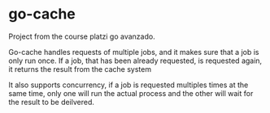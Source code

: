 # go-cache
Project from the course platzi go avanzado. 

Go-cache handles requests of multiple jobs, and it makes sure that a job is only run once. If a job, that has been already requested, is requested again, it returns the result from the cache system

It also supports concurrency, if a job is requested multiples times at the same time, only one will run the actual process and the other will wait for the result to be deilvered.
